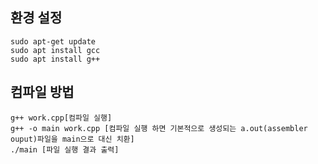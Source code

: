## 환경 설정
```
sudo apt-get update
sudo apt install gcc
sudo apt install g++
```

## 컴파일 방법
```
g++ work.cpp[컴파일 실행]
g++ -o main work.cpp [컴파일 실행 하면 기본적으로 생성되는 a.out(assembler ouput)파일을 main으로 대신 치환]
./main [파일 실행 결과 출력]
```
